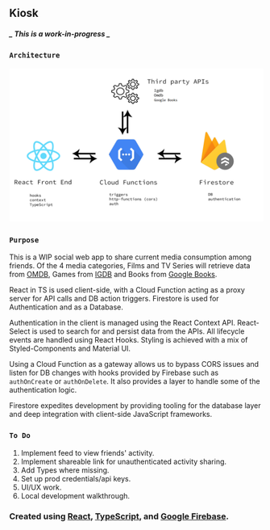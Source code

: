 ## Kiosk

##### **_ This is a work-in-progress _**

### `Architecture`

<img src="kiosk.png" alt="Kitten"
	title="Kiosk Architecture"/>

### `Purpose`

This is a WIP social web app to share current media consumption among friends. Of the 4 media categories, Films and TV Series will retrieve data from [OMDB](https://www.omdbapi.com/), Games from [IGDB](https://www.igdb.com/discover) and Books from [Google Books](https://developers.google.com/books).

React in TS is used client-side, with a Cloud Function acting as a proxy server for API
calls and DB action triggers. Firestore is used for Authentication and as a Database.

Authentication in the client is managed using the React Context API. React-Select is used to search for and persist data from the APIs. All lifecycle events are handled using React Hooks. Styling is achieved with a mix of Styled-Components and Material UI.

Using a Cloud Function as a gateway allows us to bypass CORS issues and listen for DB changes with hooks provided by Firebase such as `authOnCreate` or `authOnDelete`. It also provides a layer to handle some of the authentication logic.

Firestore expedites development by providing tooling for the database layer and deep integration with client-side JavaScript frameworks.

### `To Do`

1. Implement feed to view friends' activity.
2. Implement shareable link for unauthenticated activity sharing.
3. Add Types where missing.
4. Set up prod credentials/api keys.
5. UI/UX work.
6. Local development walkthrough.

### Created using [React](https://reactjs.org/), [TypeScript](https://www.typescriptlang.org/), and [Google Firebase](https://firebase.google.com/).
